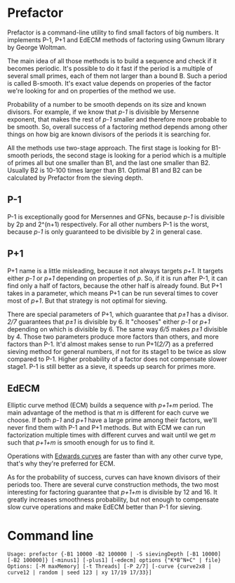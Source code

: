# Prefactor
Prefactor is a command-line utility to find small factors of big numbers. It implements P-1, P+1 and EdECM methods of factoring using Gwnum library by George Woltman.

The main idea of all those methods is to build a sequence and check if it becomes periodic. It's possible to do it fast if the period is a multiple of several small primes, each of them not larger than a bound B. Such a period is called B-smooth. It's exact value depends on properies of the factor we're looking for and on properties of the method we use.

Probability of a number to be smooth depends on its size and known divisors. For example, if we know that *p-1* is divisible by Mersenne exponent, that makes the rest of *p-1* smaller and therefore more probable to be smooth. So, overall success of a factoring method depends among other things on how big are known divisors of the periods it is searching for.

All the methods use two-stage approach. The first stage is looking for B1-smooth periods, the second stage is looking for a period which is a multiple of primes all but one smaller than B1, and the last one smaller than B2. Usually B2 is 10-100 times larger than B1. Optimal B1 and B2 can be calculated by Prefactor from the sieving depth.

## P-1
P-1 is exceptionally good for Mersennes and GFNs, because *p-1* is divisible by 2p and 2^(n+1) respectively. For all other numbers P-1 is the worst, because *p-1* is only guaranteed to be divisible by 2 in general case.

## P+1
P+1 name is a little misleading, because it not always targets *p+1*. It targets either *p-1* or *p+1* depending on properties of *p*. So, if it is run after P-1, it can find only a half of factors, because the other half is already found. But P+1 takes in a parameter, which means P+1 can be run several times to cover most of *p+1*. But that strategy is not optimal for sieving.

There are special parameters of P+1, which guarantee that *p±1* has a divisor. *2/7* guarantees that *p±1* is divisible by 6. It "chooses" either *p-1* or *p+1* depending on which is divisible by 6. The same way *6/5* makes *p±1* divisible by 4. Those two parameters produce more factors than others, and more factors than P-1. It'd almost makes sense to run P+1(*2/7*) as a preferred sieving method for general numbers, if not for its stage1 to be twice as slow compared to P-1. Higher probability of a factor does not compensate slower stage1. P-1 is still better as a sieve, it speeds up search for primes more.

## EdECM
Elliptic curve method (ECM) builds a sequence with *p+1+m* period. The main advantage of the method is that *m* is different for each curve we choose. If both *p-1* and *p+1* have a large prime among their factors, we'll never find them with P-1 and P+1 methods. But with ECM we can run factorization multiple times with different curves and wait until we get *m* such that *p+1+m* is smooth enough for us to find it.

Operations with [Edwards curves](https://en.wikipedia.org/wiki/Edwards_curve) are faster than with any other curve type, that's why they're preferred for ECM.

As for the probability of success, curves can have known divisors of their periods too. There are several curve construction methods, the two most interesting for factoring guarantee that *p+1+m* is divisible by 12 and 16. It greatly increases smoothness probability, but not enough to compensate slow curve operations and make EdECM better than P-1 for sieving.

# Command line

```
Usage: prefactor {-B1 10000 -B2 100000 | -S sievingDepth [-B1 10000] [-B2 100000]} [-minus1] [-plus1] [-edecm] options {"K*B^N+C" | file}
Options: [-M maxMemory] [-t Threads] [-P 2/7] [-curve {curve2x8 | curve12 | random | seed 123 | xy 17/19 17/33}]
```
